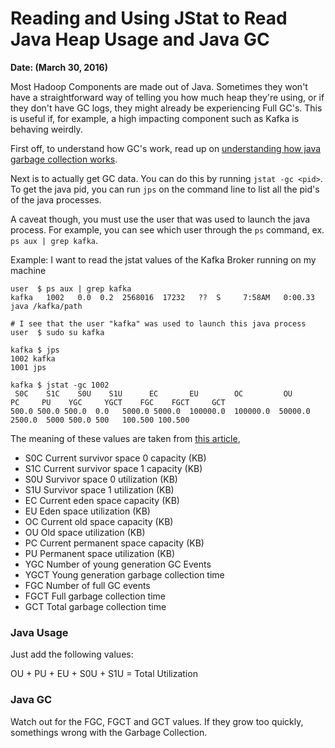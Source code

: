 # Reading and Using JStat to Read Java Heap Usage and Java GC

**Date: (March 30, 2016)**

Most Hadoop Components are made out of Java. Sometimes they won't have a straightforward way of telling you how much heap they're using, or if they don't have GC logs, they might already be experiencing Full GC's. This is useful if, for example, a high impacting component such as Kafka is behaving weirdly.

First off, to understand how GC's work, read up on [understanding how java garbage collection works](http://www.cubrid.org/blog/dev-platform/understanding-java-garbage-collection/).

Next is to actually get GC data. You can do this by running `jstat -gc <pid>`. To get the java pid, you can run `jps` on the command line to list all the pid's of the java processes.

A caveat though, you must use the user that was used to launch the java process. For example, you can see which user through the `ps` command, ex. `ps aux | grep kafka`.

Example: I want to read the jstat values of the Kafka Broker running on my machine

    user  $ ps aux | grep kafka
    kafka   1002   0.0  0.2  2568016  17232   ??  S     7:58AM   0:00.33 java /kafka/path

    # I see that the user "kafka" was used to launch this java process
    user  $ sudo su kafka
    
    kafka $ jps
    1002 kafka
    1001 jps
    
    kafka $ jstat -gc 1002
     S0C    S1C    S0U    S1U      EC       EU        OC         OU       PC     PU    YGC     YGCT    FGC    FGCT     GCT
    500.0 500.0 500.0  0.0   5000.0 5000.0  100000.0  100000.0  50000.0 2500.0  5000 500.0 500   100.500 100.500
    
The meaning of these values are taken from [this article](http://karunsubramanian.com/java/5-not-so-easy-ways-to-monitor-the-heap-usage-of-your-java-application/), 

- S0C  Current survivor space 0 capacity (KB)
- S1C  Current survivor space 1 capacity (KB)
- S0U  Survivor space 0 utilization (KB)
- S1U  Survivor space 1 utilization (KB)
- EC  Current eden space capacity (KB)
- EU  Eden space utilization (KB)
- OC  Current old space capacity (KB)
- OU  Old space utilization (KB)
- PC  Current permanent space capacity (KB)
- PU  Permanent space utilization (KB)
- YGC  Number of young generation GC Events
- YGCT  Young generation garbage collection time
- FGC  Number of full GC events
- FGCT  Full garbage collection time
- GCT  Total garbage collection time
    
### Java Usage

Just add the following values:

OU + PU + EU + S0U  + S1U = Total Utilization

### Java GC

Watch out for the FGC, FGCT and GCT values. If they grow too quickly, somethings wrong with the Garbage Collection.